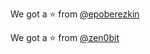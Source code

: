 We got a :star: from [@epoberezkin](https://github.com/epoberezkin)

We got a :star: from [@zen0bit](https://github.com/zen0bit)
